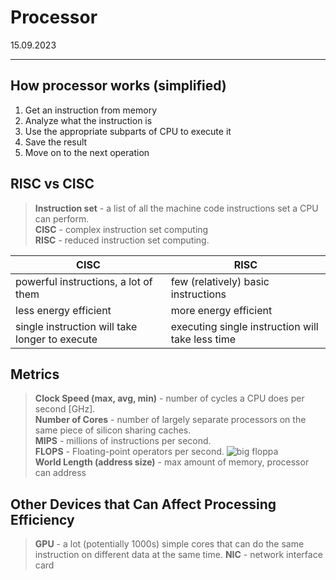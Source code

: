 # Processor

15.09.2023

___

## How processor works (simplified)

1) Get an instruction from memory
2) Analyze what the instruction is
3) Use the appropriate subparts of CPU to execute it
4) Save the result
5) Move on to the next operation

## RISC vs CISC

> **Instruction set** - a list of all the machine code instructions set a CPU can perform.\
> **CISC** - complex instruction set computing\
> **RISC** - reduced instruction set computing.

CISC | RISC
---|---
powerful instructions, a lot of them | few (relatively) basic instructions
less energy efficient | more energy efficient
single instruction will take longer to execute | executing single instruction will take less time

## Metrics

> **Clock Speed (max, avg, min)** - number of cycles a CPU does per second [GHz].\
> **Number of Cores** - number of largely separate processors on the same piece of silicon sharing caches.\
> **MIPS** - millions of instructions per second.\
> **FLOPS** - Floating-point operators per second. ![big floppa](https://i.kym-cdn.com/photos/images/newsfeed/001/865/723/8f3.jpg)\
> **World Length (address size)** - max amount of memory, processor can address

## Other Devices that Can Affect Processing Efficiency

> **GPU** - a lot (potentially 1000s) simple cores that can do the same instruction on different data at the same time.
> **NIC** - network interface card
